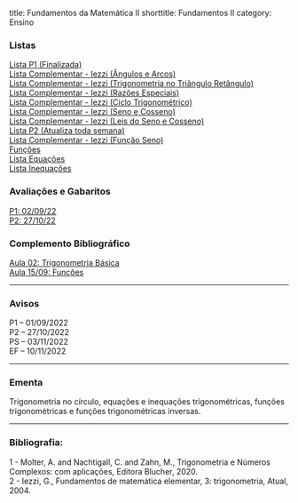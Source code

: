 title: Fundamentos da Matemática II
shorttitle: Fundamentos II
category: Ensino

### Listas

[Lista P1 (Finalizada)]({static}/arquivos/Listas_P1:_Fundamentos_II.pdf)  
[Lista Complementar - Iezzi (Ângulos e Arcos)]({static}/arquivos/Exercicios_Iezzi.pdf)  
[Lista Complementar - Iezzi (Trigonometria no Triângulo Retângulo)]({static}/arquivos/Exercicios_Iezzi_Trigonometria_no_Triangulo.pdf)  
[Lista Complementar - Iezzi (Razões Especiais)]({static}/arquivos/Exercicios_Iezzi_Razoes_Especiais.pdf)  
[Lista Complementar - Iezzi (Ciclo Trigonométrico)]({static}/arquivos/Exercicios_Iezzi_Ciclo.pdf)  
[Lista Complementar - Iezzi (Seno e Cosseno)]({static}/arquivos/Exercicios_Iezzi_Seno_Cosseno.pdf)  
[Lista Complementar - Iezzi (Leis do Seno e Cosseno)]({static}/arquivos/Exercicios_Iezzi_Leis_Cosseno_Seno.pdf)  
[Lista P2 (Atualiza toda semana)]({static}/arquivos/Listas_P2:_Fundamentos_II.pdf)  
[Lista Complementar - Iezzi (Função Seno)]({static}/arquivos/Exercicios_Iezzi_Funcao_Seno.pdf)  
[Funções]({static}/arquivos/Lista_Funcoes.pdf)  
[Lista Equações]({static}/arquivos/Exercicios_Iezzi_Equacoes.pdf)  
[Lista Inequações]({static}/arquivos/Inequacoes.pdf)  


### Avaliações e Gabaritos
[P1: 02/09/22]({static}/arquivos/Gabarito_P1_FII.pdf)  
[P2: 27/10/22]({static}/arquivos/Gabarito_P2_FII.pdf)  

### Complemento Bibliográfico
[Aula 02: Trigonometria Básica]({static}/arquivos/Fundamentos_II:Aula_02.pdf)  
[Aula 15/09: Funções]({static}/arquivos/Funcoes.pdf)  



---

### Avisos

P1 – 01/09/2022  
P2 – 27/10/2022  
PS – 03/11/2022  
EF – 10/11/2022

---

### Ementa

Trigonometria no círculo, equações e inequações trigonométricas, funções trigonométricas e funções
trigonométricas inversas.

---

### Bibliografia:
1 - Molter, A. and Nachtigall, C. and Zahn, M., Trigonometria e Números Complexos: com aplicações, Editora Blucher, 2020.  
2 - Iezzi, G., Fundamentos de matemática elementar, 3: trigonometria, Atual, 2004.
